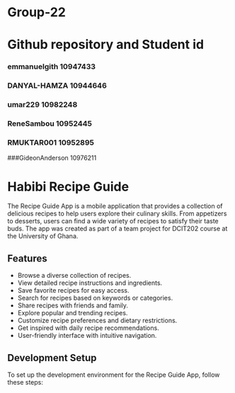 #  Group-22
# Github repository and Student id
### emmanuelgith  10947433
### DANYAL-HAMZA 10944646
### umar229    10982248
### ReneSambou 10952445
### RMUKTAR001 10952895
###GideonAnderson 10976211
# Habibi Recipe Guide
The Recipe Guide App is a mobile application that provides a collection of delicious recipes to help users explore their culinary skills. From appetizers to desserts, users can find a wide variety of recipes to satisfy their taste buds.
The app was created as part of a team project for DCIT202 course at the University of Ghana.
## Features

- Browse a diverse collection of recipes.
- View detailed recipe instructions and ingredients.
- Save favorite recipes for easy access.
- Search for recipes based on keywords or categories.
- Share recipes with friends and family.
- Explore popular and trending recipes.
- Customize recipe preferences and dietary restrictions.
- Get inspired with daily recipe recommendations.
- User-friendly interface with intuitive navigation.

## Development Setup

To set up the development environment for the Recipe Guide App, follow these steps:

